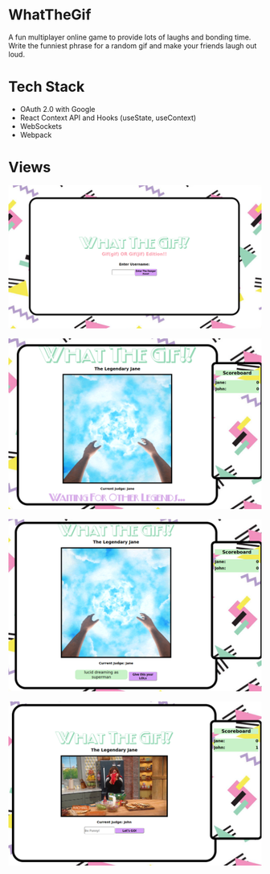 # WhatTheGif

A fun multiplayer online game to provide lots of laughs and bonding time. Write the funniest phrase for a random gif and make your friends laugh out loud.

# Tech Stack

- OAuth 2.0 with Google
- React Context API and Hooks (useState, useContext)
- WebSockets
- Webpack

# Views

<p align="center">
<img src="./DOCUMENTATION/img/Splash.png" width = 600px>
&nbsp;<br />
<img src="./DOCUMENTATION/img/JudgeWaiting.png" width = 600px>
&nbsp;<br />
<img src="./DOCUMENTATION/img/Judging.png" width = 600px>
&nbsp;<br />
<img src="./DOCUMENTATION/img/Input.png" width = 600px>
</p>
